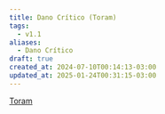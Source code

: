 ```yaml
---
title: Dano Crítico (Toram)
tags:
  - v1.1
aliases:
  - Dano Crítico
draft: true
created_at: 2024-07-10T00:14:13-03:00
updated_at: 2025-01-24T00:31:15-03:00
---
```


[Toram](content/entrada/2024/07/26/Toram.md)